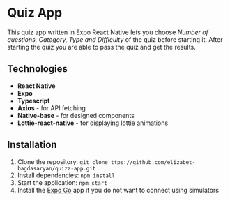 # Quiz App

This quiz app written in Expo React Native lets you choose _Number of questions, Category, Type and Difficulty_ of the quiz before starting it. After starting the quiz you are able to pass the quiz and get the results.

## Technologies

- **React Native**
- **Expo**
- **Typescript**
- **Axios** - for API fetching
- **Native-base** - for designed components
- **Lottie-react-native** - for displaying lottie animations

## Installation

1. Clone the repository: `git clone ttps://github.com/elizabet-bagdasaryan/quizz-app.git`
2. Install dependencies: `npm install`
3. Start the application: `npm start`
4. Install the [Expo Go](https://expo.dev/client) app if you do not want to connect using simulators
